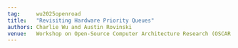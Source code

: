 ```yaml
---
tag:     wu2025openroad
title:   "Revisiting Hardware Priority Queues"
authors: Charlie Wu and Austin Rovinski
venue:   Workshop on Open-Source Computer Architecture Research (OSCAR ’25)
---
```

